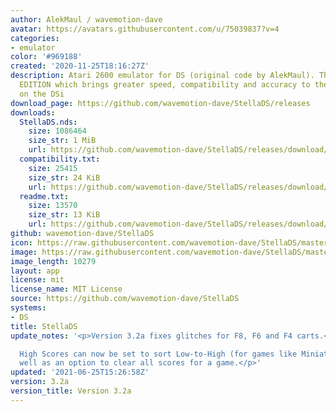 ```yaml
---
author: AlekMaul / wavemotion-dave
avatar: https://avatars.githubusercontent.com/u/75039837?v=4
categories:
- emulator
color: '#969188'
created: '2020-11-25T18:16:27Z'
description: Atari 2600 emulator for DS (original code by AlekMaul). This is the PHOENIX
  EDITION which brings greater speed, compatibility and accuracy to the emulation
  on the DSi
download_page: https://github.com/wavemotion-dave/StellaDS/releases
downloads:
  StellaDS.nds:
    size: 1086464
    size_str: 1 MiB
    url: https://github.com/wavemotion-dave/StellaDS/releases/download/3.2a/StellaDS.nds
  compatibility.txt:
    size: 25415
    size_str: 24 KiB
    url: https://github.com/wavemotion-dave/StellaDS/releases/download/3.2a/compatibility.txt
  readme.txt:
    size: 13570
    size_str: 13 KiB
    url: https://github.com/wavemotion-dave/StellaDS/releases/download/3.2a/readme.txt
github: wavemotion-dave/StellaDS
icon: https://raw.githubusercontent.com/wavemotion-dave/StellaDS/master/logo.bmp
image: https://raw.githubusercontent.com/wavemotion-dave/StellaDS/master/arm9/gfx/bgTop.png
image_length: 10279
layout: app
license: mit
license_name: MIT License
source: https://github.com/wavemotion-dave/StellaDS
systems:
- DS
title: StellaDS
update_notes: '<p>Version 3.2a fixes glitches for F8, F6 and F4 carts.<br>

  High Scores can now be set to sort Low-to-High (for games like Miniature Golf) as
  well as an option to clear all scores for a game.</p>'
updated: '2021-06-25T15:26:58Z'
version: 3.2a
version_title: Version 3.2a
---
```

